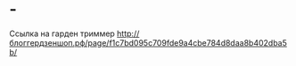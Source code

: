 # -
Ссылка на гарден триммер
http://блоггердзеншоп.рф/page/f1c7bd095c709fde9a4cbe784d8daa8b402dba5b/
